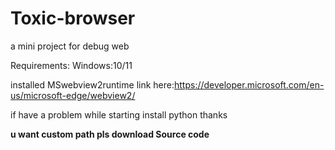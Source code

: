 # Toxic-browser

a mini project for debug web

Requirements:
Windows:10/11

installed MSwebview2runtime
link here:https://developer.microsoft.com/en-us/microsoft-edge/webview2/

if have a problem while starting install python
thanks





**u want custom path pls download Source code**
